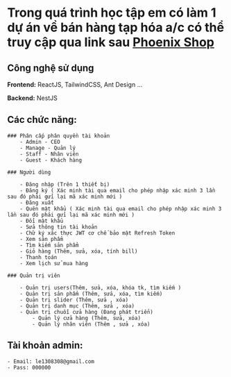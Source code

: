 # Trong quá trình học tập em có làm 1 dự án về bán hàng tạp hóa a/c có thể truy cập qua link sau [Phoenix Shop](https://www.phoenix.id.vn/)

## Công nghệ sử dụng

**Frontend:** ReactJS, TailwindCSS, Ant Design ...

**Backend:** NestJS

## Các chức năng:

    ### Phân cấp phân quyền tài khoản
        - Admin - CEO
        - Manage - Quản lý
        - Staff - Nhân viên
        - Guest - Khách hàng

    ### Người dùng

        - Đăng nhập (Trên 1 thiết bị)
        - Đăng ký ( Xác minh tài qua email cho phép nhập xác minh 3 lần sau đó phải gửi lại mã xác minh mới )
        - Đăng xuất
        - Quên mật khẩu ( Xác minh tài qua email cho phép nhập xác minh 3 lần sau đó phải gửi lại mã xác minh mới )
        - Đổi mật khẩu
        - Sửa thông tin tài khoản
        - Chữ ký xác thực JWT cơ chế bảo mật Refresh Token
        - Xem sản phẩm
        - Tìm kiếm sản phẩm
        - Giỏ hàng (Thêm, sửa, xóa, tính bill)
        - Thanh toán
        - Xem lịch sử mua hàng

    ### Quản trị viên

        - Quản trị users(Thêm, sửa, xóa, khóa tk, tìm kiếm )
        - Quản trị sản phẩm (Thêm, sửa, xóa, tìm kiếm)
        - Quản trị slider (Thêm, sửa , xóa)
        - Quản trị danh mục (Thêm, sửa , xóa)
        - Quản trị chuỗi cửa hàng (Đang phát triển)
            - Quản lý cửa hàng (Thêm, sửa, xóa)
            - Quản lý nhân viên (Thêm , sửa , xóa)

## Tài khoản admin:

    - Email: le1308308@gmail.com
    - Pass: 000000
